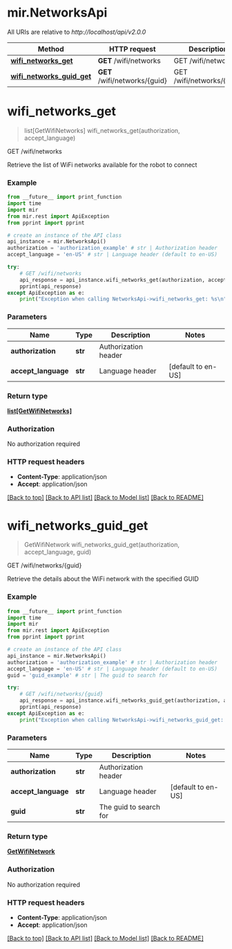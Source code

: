 # mir.NetworksApi

All URIs are relative to *http://localhost/api/v2.0.0*

Method | HTTP request | Description
------------- | ------------- | -------------
[**wifi_networks_get**](NetworksApi.md#wifi_networks_get) | **GET** /wifi/networks | GET /wifi/networks
[**wifi_networks_guid_get**](NetworksApi.md#wifi_networks_guid_get) | **GET** /wifi/networks/{guid} | GET /wifi/networks/{guid}


# **wifi_networks_get**
> list[GetWifiNetworks] wifi_networks_get(authorization, accept_language)

GET /wifi/networks

Retrieve the list of WiFi networks available for the robot to connect

### Example
```python
from __future__ import print_function
import time
import mir
from mir.rest import ApiException
from pprint import pprint

# create an instance of the API class
api_instance = mir.NetworksApi()
authorization = 'authorization_example' # str | Authorization header
accept_language = 'en-US' # str | Language header (default to en-US)

try:
    # GET /wifi/networks
    api_response = api_instance.wifi_networks_get(authorization, accept_language)
    pprint(api_response)
except ApiException as e:
    print("Exception when calling NetworksApi->wifi_networks_get: %s\n" % e)
```

### Parameters

Name | Type | Description  | Notes
------------- | ------------- | ------------- | -------------
 **authorization** | **str**| Authorization header | 
 **accept_language** | **str**| Language header | [default to en-US]

### Return type

[**list[GetWifiNetworks]**](GetWifiNetworks.md)

### Authorization

No authorization required

### HTTP request headers

 - **Content-Type**: application/json
 - **Accept**: application/json

[[Back to top]](#) [[Back to API list]](../README.md#documentation-for-api-endpoints) [[Back to Model list]](../README.md#documentation-for-models) [[Back to README]](../README.md)

# **wifi_networks_guid_get**
> GetWifiNetwork wifi_networks_guid_get(authorization, accept_language, guid)

GET /wifi/networks/{guid}

Retrieve the details about the WiFi network with the specified GUID

### Example
```python
from __future__ import print_function
import time
import mir
from mir.rest import ApiException
from pprint import pprint

# create an instance of the API class
api_instance = mir.NetworksApi()
authorization = 'authorization_example' # str | Authorization header
accept_language = 'en-US' # str | Language header (default to en-US)
guid = 'guid_example' # str | The guid to search for

try:
    # GET /wifi/networks/{guid}
    api_response = api_instance.wifi_networks_guid_get(authorization, accept_language, guid)
    pprint(api_response)
except ApiException as e:
    print("Exception when calling NetworksApi->wifi_networks_guid_get: %s\n" % e)
```

### Parameters

Name | Type | Description  | Notes
------------- | ------------- | ------------- | -------------
 **authorization** | **str**| Authorization header | 
 **accept_language** | **str**| Language header | [default to en-US]
 **guid** | **str**| The guid to search for | 

### Return type

[**GetWifiNetwork**](GetWifiNetwork.md)

### Authorization

No authorization required

### HTTP request headers

 - **Content-Type**: application/json
 - **Accept**: application/json

[[Back to top]](#) [[Back to API list]](../README.md#documentation-for-api-endpoints) [[Back to Model list]](../README.md#documentation-for-models) [[Back to README]](../README.md)

